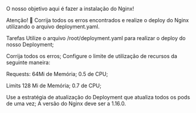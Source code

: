 O nosso objetivo aqui é fazer a instalação do Nginx!

Atenção! 📢
Corrija todos os erros encontrados e realize o deploy do Nginx utilizando o arquivo deployment.yaml.

Tarefas
Utilize o arquivo /root/deployment.yaml para realizar o deploy do nosso Deployment;

Corrija todos os erros;
Configure o limite de utilização de recursos da seguinte maneira:

Requests:
64Mi de Memória;
0.5 de CPU;

Limits
128 Mi de Memória;
0.7 de CPU;

Use a estratégia de atualização do Deployment que atualiza todos os pods de uma vez;
A versão do Nginx deve ser a 1.16.0.
